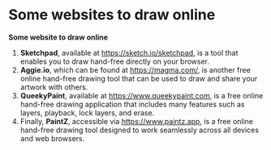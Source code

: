 # Some websites to draw online


**Some website to draw online**
<!--more-->

1. **Sketchpad**, available at https://sketch.io/sketchpad, is a tool that enables you to draw hand-free directly on your browser. 
1. **Aggie.io**, which can be found at https://magma.com/, is another free online hand-free drawing tool that can be used to draw and share your artwork with others. 
1. **QueekyPaint**, available at https://www.queekypaint.com, is a free online hand-free drawing application that includes many features such as layers, playback, lock layers, and erase. 
1. Finally, **PaintZ**, accessible via https://www.paintz.app, is a free online hand-free drawing tool designed to work seamlessly across all devices and web browsers.
